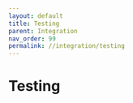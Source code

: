 ```yaml
---
layout: default
title: Testing
parent: Integration
nav_order: 99
permalink: //integration/testing
---
```



# Testing